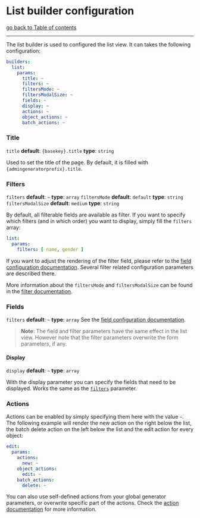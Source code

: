# List builder configuration

[go back to Table of contents][back-to-index]

-----

The list builder is used to configured the list view. It can takes the following configuration:

```yaml
builders:
  list:
    params:
      title: ~
      filters: ~
      filtersMode: ~
	  filtersModalSize: ~
      fields: ~
      display: ~
      actions: ~
      object_actions: ~
      batch_actions: ~
```


### Title
`title` __default__: `{basekey}.title` __type__: `string`

Used to set the title of the page. By default, it is filled with `{admingeneratorprefix}.title`.


### Filters

`filters` __default__: `~` __type__: `array`
`filtersMode` __default__: `default` __type__: `string`
`filtersModalSize` __default__: `medium` __type__: `string`

By default, all filterable fields are available as filter. If you want to specify which filters (and in which order) 
you want to display, simply fill the `filters` array:

```yaml
list:
  params:
    filters: [ name, gender ]
```

If you want to adjust the rendering of the filter field, please refer to the 
[field configuration documentation][field-doc]. Several filter related configuration parameters are described there.

More information about the `filtersMode` and `filtersModalSize` can be found in the [filter documentation][filter-doc].


### Fields

`filters` __default__: `~` __type__: `array`
See the [field configuration documentation][field-doc].

> **Note**: The field and filter parameters have the same effect in the list view. However note that the filter 
parameters overwrite the form parameters, if any.

#### Display

`display` __default__: `~` __type__: `array`

With the display parameter you can specify the fields that need to be displayed. Works the same as the 
[`filters`](#filters) parameter.

### Actions

Actions can be enabled by simply specifying them here with the value `~`. The following example will render the new 
action on the right below the list, the batch delete action on the left below the list and the edit action for every 
object:

```yaml
edit:
  params:
    actions:
	  new: ~
	object_actions:
	  edit: ~
    batch_actions:
	  delete: ~
```

You can also use self-defined actions from your global generator parameters, or overwrite specific part of the actions. 
Check the [action documentation][action-doc] for more information.


[back-to-index]: ../documentation.md
[action-doc]: actions.md
[field-doc]: fields.md
[filter-doc]: filters.md